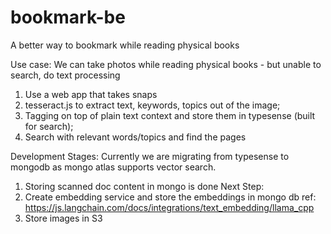 # bookmark-be
A better way to bookmark while reading physical books

Use case:
We can take photos while reading physical books - but unable to search, do text processing
1. Use a web app that takes snaps
2. tesseract.js to extract text, keywords, topics out of the image;
3. Tagging on top of plain text context and store them in typesense (built for search);
4. Search with relevant words/topics and find the pages


Development Stages:
Currently we are migrating from typesense to mongodb as mongo atlas supports vector search.
1. Storing scanned doc content in mongo is done
Next Step:
1. Create embedding service and store the embeddings in mongo db
ref: https://js.langchain.com/docs/integrations/text_embedding/llama_cpp
2. Store images in S3
